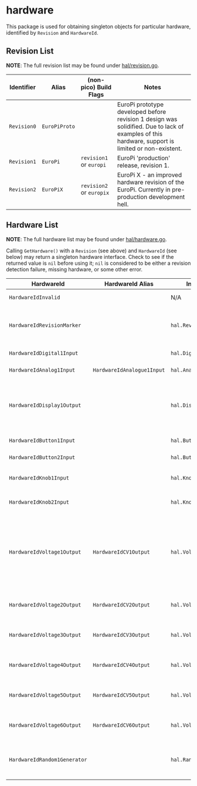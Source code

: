 # hardware

This package is used for obtaining singleton objects for particular hardware, identified by `Revision` and `HardwareId`.

## Revision List

**NOTE**: The full revision list may be found under [hal/revision.go](hal/revision.go).

| Identifier | Alias | (non-pico) Build Flags | Notes |
|----|----|----|----|
| `Revision0` | `EuroPiProto` | | EuroPi prototype developed before revision 1 design was solidified. Due to lack of examples of this hardware, support is limited or non-existent. |
| `Revision1` | `EuroPi` | `revision1` or `europi` | EuroPi 'production' release, revision 1. |
| `Revision2` | `EuroPiX` | `revision2` or `europix` | EuroPi X - an improved hardware revision of the EuroPi. Currently in pre-production development hell. |

## Hardware List

**NOTE**: The full hardware list may be found under [hal/hardware.go](hal/hardware.go).

Calling `GetHardware()` with a `Revision` (see above) and `HardwareId` (see below) may return a singleton hardware interface. Check to see if the returned value is `nil` before using it; `nil` is considered to be either a revision detection failure, missing hardware, or some other error.

| HardwareId | HardwareId Alias | Interface | Notes |
|----|----|----|----|
| `HardwareIdInvalid` | | N/A | Always returns a `nil` interface/object |
| `HardwareIdRevisionMarker` | | `hal.RevisionMarker` | Provides an interface to obtain the `Revision` identifier of the currently detected (or compiled-for) hardware. |
| `HardwareIdDigital1Input` | | `hal.DigitalInput` | The Digital Input of the EuroPi. |
| `HardwareIdAnalog1Input` | `HardwareIdAnalogue1Input` | `hal.AnalogInput` | The Analogue Input of the EuroPi. |
| `HardwareIdDisplay1Output` | | `hal.DisplayOutput` | The Display (OLED) of the EuroPi. Provides an interface for determining display resolution, as it might be different between revisions of the EuroPi hardware. |
| `HardwareIdButton1Input` | | `hal.ButtonInput` | The Button 1 gate input of the EuroPi. |
| `HardwareIdButton2Input` | | `hal.ButtonInput` | The Button 2 gate input of the EuroPi. |
| `HardwareIdKnob1Input` | | `hal.KnobInput` | The Knob 1 potentiometer input of the EuroPi. |
| `HardwareIdKnob2Input` | | `hal.KnobInput` | The Knob 2 potentiometer input of the EuroPi. |
| `HardwareIdVoltage1Output` | `HardwareIdCV1Output` | `hal.VoltageOutput` | The #1 `CV` / `V/Octave` output of the EuroPi. While it supports a 0.0 to 10.0 Volts output necessary for `V/Octave` (see `units.VOct`), it can be carefully used with `units.CV` to output a specific range of 0.0 to 5.0 Volts, instead. |
| `HardwareIdVoltage2Output` | `HardwareIdCV2Output` | `hal.VoltageOutput` | The #2 `CV` / `V/Octave` output of the EuroPi. See `HardwareIdVoltage1Output` for more details. |
| `HardwareIdVoltage3Output` | `HardwareIdCV3Output` | `hal.VoltageOutput` | The #3 `CV` / `V/Octave` output of the EuroPi. See `HardwareIdVoltage1Output` for more details. |
| `HardwareIdVoltage4Output` | `HardwareIdCV4Output` | `hal.VoltageOutput` | The #4 `CV` / `V/Octave` output of the EuroPi. See `HardwareIdVoltage1Output` for more details. |
| `HardwareIdVoltage5Output` | `HardwareIdCV5Output` | `hal.VoltageOutput` | The #5 `CV` / `V/Octave` output of the EuroPi. See `HardwareIdVoltage1Output` for more details. |
| `HardwareIdVoltage6Output` | `HardwareIdCV6Output` | `hal.VoltageOutput` | The #6 `CV` / `V/Octave` output of the EuroPi. See `HardwareIdVoltage1Output` for more details. |
| `HardwareIdRandom1Generator` | | `hal.RandomGenerator` | Provides an interface to calibrate or seed the random number generator of the hardware. |

